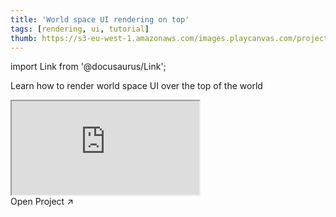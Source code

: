 ```yaml
---
title: 'World space UI rendering on top'
tags: [rendering, ui, tutorial]
thumb: https://s3-eu-west-1.amazonaws.com/images.playcanvas.com/projects/12/691979/606E3E-image-75.jpg
---
```


import Link from '@docusaurus/Link';

Learn how to render world space UI over the top of the world

<div className="iframe-container">
    <iframe src="https://playcanv.as/p/0Ycgs0n7/" title="World space UI rendering on top" allow="camera; microphone; xr-spatial-tracking; fullscreen" allowfullscreen></iframe>
</div>

<Link to='https://playcanvas.com/project/691979/'>Open Project ↗</Link>
